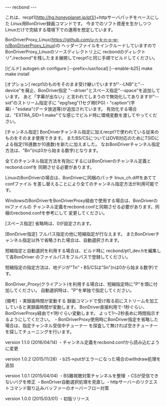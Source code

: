 --- recbond ---

これは、recpt1(http://hg.honeyplanet.jp/pt1/)+httpサーバパッチをベースにした
Linux用BonDriver録画コマンドです。
今までのソフト資産を生かしつつLinuxだけで完結する環境下での運用を想定しています。

BonDriverProxy_Linux(https://github.com/u-n-k-n-o-w-n/BonDriverProxy_Linux)の
ヘッダーファイルをインクルードしていますのでBonDriverProxy_Linuxのソースディレクトリ上に
recbondのディレクトリ"./recbond"を残したまま展開してrecpt1と同じ手順でビルドしてください。


[ビルド]
autogen.sh
configure [--prefix=/usr/local] [--enable-b25]
make
make install


[オプション]
recpt1のものをそのまま受け継いでいますが"--LNB"と"--device"を廃止、BonDriver指定
"--driver"とスペース指定"--space"を追加しています。
あと「字幕が出ない」と言われてしまうので無効化してありますが"--sid"のストリーム指定子に
"epg1seg"(1セグ用EPG)・"caption"(字幕)・"esdata"(データ放送等)が追加されています。
有効化する場合は、"EXTRA_SID=1 make"てな感じでビルド時に環境変数を渡してやってください。


[チャンネル指定]
BonDriverチャンネル指定に加えrecpt1で使われている従来のものをそのまま使用できます。
またBS/CSについてはDVB対応のためにTSIDによる指定(16進数か10進数)を新たに加えました。
なおBonDriverチャンネル指定方法は、"Bn"(nは0から始まる数字)となります。

全てのチャンネル指定方法を有効にするにはBonDriverのチャンネル定義とrecbond.confを
同期させる必要があります。

LinuxのBonDriverの場合は、BonDriverに同梱のパッチ linux_ch.diffをあててconfファイル
を差し替えることにより全てのチャンネル指定方法が利用可能です。

WindowsのBonDriverをBonDriverProxy経由で使用する場合は、BonDriverのiniファイルの
チャンネル定義をrecbond.confと同期させる必要があります。同梱のrecbond.confを参考にして
変更してください。


[スペース指定]
省略時は、0が設定されます。


[BonDriver指定]
フルパス指定の他に短縮指定が行なえます。
またBonDriverチャンネル指定以外で省略された場合は、自動選択されます。

短縮指定と自動選択を利用する場合は、ビルド時に recbond/pt1_dev.hを編集して各BonDriver
のファイルパスをフルパスで登録してください。

短縮指定の指定方法は、地デジが"Tn"・BS/CSは"Sn"(nは0から始まる数字)です。

BonDriver_Proxy(クライアント)を利用する場合は、短縮指定時に"P"を頭に付加してください。
自動選択時は、"P"を単独で指定してください。


[備考]
・実録画時間が変動する
  録画コマンドで受け取る前にストリームを加工していると実録画時間が変動します。
  BonDriver直接利用で-1秒ぐらい、BonDriverProxy経由で±1秒ぐらい変動します。
  よって1～2秒長めに時間指示するようにしてください。
・BonDriverProxy使用時にBonDriver指定を省略した場合は、指定チャンネル受信中チューナー
  を探査して無ければ空きチューナーを探してチューニングを行います。

version 1.1.0 (2016/04/14)
	・チャンネル定義をrecbond.confから読み込むように変更

version 1.0.2 (2015/11/28)
	・b25->putがエラーになった場合のwithdraw処理を追加

version 1.0.1 (2015/04/04)
	・BS難視聴対策チャンネルを整理
	・CSが受信できないバグを修正
	・BonDriver自動選択処理を見直し
	・httpサーバーのリクエストコマンド取り込みバッファーのオーバーフロー対策

version 1.0.0 (2015/03/01)
	・初版リリース
